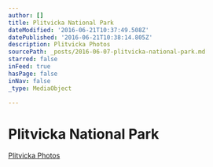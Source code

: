 ```yaml
---
author: []
title: Plitvicka National Park
dateModified: '2016-06-21T10:37:49.508Z'
datePublished: '2016-06-21T10:38:14.805Z'
description: Plitvicka Photos
sourcePath: _posts/2016-06-07-plitvicka-national-park.md
starred: false
inFeed: true
hasPage: false
inNav: false
_type: MediaObject

---
```

# Plitvicka National Park

[Plitvicka Photos][0]

[0]: http://www.acevedophoto.net/Plitvicka-Park/n-68fMjX